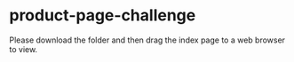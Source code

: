 # product-page-challenge

Please download the folder and then drag the index page to a web browser to view. 
